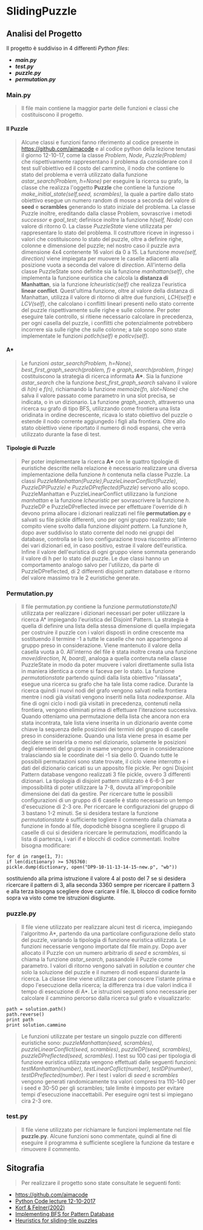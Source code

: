 # SlidingPuzzle

## Analisi del Progetto

Il progetto è suddiviso in 4 differenti *Python files*:
- ***main.py***
- ***test.py***
- ***puzzle.py***
- ***permutation.py***

### Main.py

> Il file main contiene la maggior parte delle funzioni e classi che costituiscono il progetto.

#### Il Puzzle

> Alcune classi e funzioni fanno riferimento al codice presente in https://github.com/aimacode e al codice python della lezione tenutasi il giorno 12-10-17, come la classe *Problem*, *Node*, *Puzzle(Problem)* che rispettivamente rappresentano il problema da considerare con il test sull'obiettivo ed il costo del cammino, il nodo che contiene lo stato del problema e verrà utilizzato dalla funzione *astar_search(Problem, h=None)* per eseguire la ricerca su grafo, la classe che realizza l'oggetto **Puzzle** che contiene la funzione *make_initial_state(self,seed, scrambles)*, la quale a partire dallo stato obiettivo esegue un numero random di mosse a seconda del valore di **seed** e **scrambles** generando lo stato iniziale del problema. La classe Puzzle  inoltre, ereditando dalla classe Problem, sovrascrive i metodi *successor* e *goal_test*; definisce inoltre la funzione *h(self, Node)* con valore di ritorno 0. La classe *PuzzleState* viene utilizzata per rappresentare lo stato del problema. Il costruttore riceve in ingresso i valori che costituiscono lo stato del puzzle, oltre a definire righe, colonne e dimensione del puzzle; nel nostro caso il puzzle avra dimensione 4x4 contenente  16 valori da 0 a 15. La funzione *move(self, direction)* viene impiegata per muovere le caselle adiacenti alla posizione vuota a seconda del valore di *direction*. All'interno della classe PuzzleState sono definite sia la funzione *manhattan(self)*, che implementa la funzione euristica che calcola la **distanza di Manhattan**, sia la funzione *lcheuristic(self)* che realizza l'euristica **linear conflict**. Quest'ultima funzione, oltre al valore della distanza di Manhattan, utilizza il valore di ritorno di altre due funzioni, *LCH(self)* e *LCV(self)*, che calcolano i conflitti lineari presenti nello stato corrente del puzzle rispettivamente sulle righe e sulle colonne. Per poter eseguire tale controllo, si ritiene necessario calcolare in precedenza, per ogni casella del puzzle, i conflitti che potenzialmente potrebbero incorrere sia sulle righe che sulle colonne; a tale scopo sono state implementate le funzioni *potlch(self)* e *potlcv(self)*. 

#### A*

> Le funzioni *astar_search(Problem, h=None)*, *best_first_graph_search(problem, f)* e *graph_search(problem, fringe)* costituiscono la strategia di ricerca informata **A\***. Sia la funzione *astar_search* che la funzione *best_first_graph_search* salvano il valore di *h(n)* e *f(n)*, richiamando la funzione *memoize(fn, slot=None)* che salva il valore passato come parametro in una slot precisa, se indicata, o in un dizionario. La funzione *graph_search*, attraverso una ricerca su grafo di tipo BFS, utilizzando come frontiera una lista oridinata in ordine decrescente, ricava lo stato obiettivo del puzzle o estende il nodo corrente aggiungedo i figli alla frontiera. Oltre allo stato obiettivo viene riportato il numero di nodi espansi, che verrà utilizzato durante la fase di test.

#### Tipologie di Puzzle

> Per poter implementare la ricerca **A\*** con le quattro tipologie di euristiche descritte nella relazione è necessario realizzare una diversa implementazione della funzione *h* contenuta nella classe Puzzle. La classi *PuzzleManhattan(Puzzle)*,*PuzzleLinearConflict(Puzzle)*, *PuzzleDP(Puzzle)* e *PuzzleDPreflected(Puzzle)* servono allo scopo.
PuzzleManhattan e PuzzleLinearConflict utilizzano la funzione *manhattan* e la funzione *lcheuristic* per sovrascrivere la funzione *h*. PuzzleDP e PuzzleDPreflected invece per effettuare l'override di *h* devono prima allocare i dizionari realizzati nel file **permutation.py** e salvati su file pickle differenti, uno per ogni gruppo realizzato; tale compito viene svolto dalla funzione *disjoint pattern*. La funzione *h*, dopo aver suddiviso lo stato corrente del nodo nei gruppi del database, controlla se la loro configurazione trova riscontro all'interno dei vari dizionari ed, in caso positivo, estrae il valore dell'euristica. Infine il valore dell'euristica di ogni gruppo viene sommata generando il valore di h per lo stato del puzzle. Le due classi hanno un comportamento analogo salvo per l'utilizzo, da parte di PuzzleDPreflected, di 2 differenti disjoint pattern database e ritorno del valore massimo tra le 2 euristiche generate.  

### Permutation.py
> Il file permutation.py contiene la funzione *permutationstate(N)* utilizzata per realizzare i dizionari necessari per poter utilizzare la ricerca A\* impiegando l'euristica del Disjoint Pattern. La strategia è quella di definire una lista della stessa dimensione di quella impiegata per costruire il puzzle con i valori disposti in ordine crescente ma sostituendo il termine -1 a tutte le caselle che non appartengono al gruppo preso in considerazione. Viene mantenuto il valore della casella vuota a 0. All'interno del file è stata inoltre creata una funzione *move(direction, N, board)*, analoga a quella contenuta nella classe PuzzleState in modo da poter muovere i valori direttamente sulla lista in maniera identica a come si faceva per lo stato. La funzione *permutationstate* partendo quindi dalla lista obiettivo "rilassata", esegue una ricerca su grafo che ha tale lista come radice. Durante la ricerca quindi i nuovi nodi del grafo vengono salvati nella frontiera mentre i nodi già visitati vengono inseriti nella lista *nodeexpanse*. Alla fine di ogni ciclo i nodi già visitati in precedenza, contenuti nella frontiera, vengono eliminati prima di effettuare l'iterazione successiva. Quando otteniamo una permutazione della lista che ancora non era stata incontrata, tale lista viene inserita in un dizionario avente come chiave la sequenza delle posizioni dei termini del gruppo di caselle preso in considerazione. Quando una lista viene presa in esame per decidere se inserirla o meno nel dizionario, solamente le posizioni degli elementi del gruppo in esame vengono prese in considerazione tralasciando sia le coordinate dei -1 sia dello 0. Quando tutte le possibili permutazioni sono state trovate, il ciclo viene interrotto e i dati del dizionario caricati su un apposito file pickle. Per ogni Disjoint Pattern database vengono realizzati 3 file pickle, ovvero 3 differenti dizionari. La tipologia di disjoint pattern utilizzato è 6-6-3 per impossibilità di poter utilizzare la 7-8, dovuta all'improponibile dimensione dei dati da gestire. Per ricercare tutte le possibili configurazioni di un gruppo di 6 caselle è stato necessario un tempo d'esecuzione di 2-3 ore. Per ricercare le configurazioni del gruppo di 3 bastano 1-2 minuti. Se si desidera testare la funzione *permutationstate* è sufficiente togliere il commento dalla chiamata a funzione in fondo al file, dopodichè bisogna scegliere il gruppo di caselle di cui si desidera ricercare le permutazioni, modificando la lista di partenza, i vari if e blocchi di codice commentati. Inoltre bisogna modificare:

    for d in range(1, 7):
    if len(dictionary) >= 5765760:
    pickle.dump(dictionary, open("DP9-10-11-13-14-15-new.p", "wb"))

sostituiendo alla prima istruzione il valore 4 al posto del 7 se si desidera ricercare il pattern di 3, alla seconda 3360 sempre per ricercare il pattern 3 e alla terza bisogna scegliere dove caricare il file. IL blocco di codice fornito sopra va visto come tre istruzioni disgiunte.

### puzzle.py 
> Il file viene utilizzato per realizzare alcuni test di ricerca, impiegando l'algoritmo A\*, partendo da una particolare configurazione dello stato del puzzle, variando la tipologia di funzione euristica utilizzata. Le funzioni necessarie vengono importate dal file main.py. Dopo aver allocato il Puzzle con un numero arbitrario di *seed* e *scrambles*, si chiama la funzione *astar_search*, passandole il Puzzle come parametro. I valori di ritorno vengono salvati in *solution* e *counter* che solo la soluzione del puzzle e il numero di nodi espansi durante la ricerca. La classe *time* viene utilizzata per conoscere l'istante prima e dopo l'esecuzione della ricerca; la differenza tra i due valori indica il tempo di esecuzione di A\*. Le istruzioni seguenti sono necessarie per calcolare il cammino percorso dalla ricerca sul grafo e visualizzarlo:

    path = solution.path()
    path.reverse()
    print path
    print solution.cammino

> Le funzioni utilizzate per testare un singolo puzzle con differenti euristiche sono: *puzzleManhattan(seed, scrambles)*, *puzzleLinearConflict(seed, scrambles)*, *puzzleDP(seed, scrambles)*, *puzzleDPreflected(seed, scrambles)*. 
I test su 100 casi per tipologia di funzione euristica utilizzata vengono effettuati dalle seguenti funzioni: *testManhattan(number)*, *testLinearCoflict(number)*, *testDP(number)*, *testDPreflected(number)*. Per i test i valori di *seed* e *scrambles* vengono generati randomicamente tra valori compresi tra 110-140 per i seed e 30-50 per gli scrambles; tale limite è imposto per evitare tempi d'esecuzione inaccettabili. Per eseguire ogni test si impiegano cira 2-3 ore.

### test.py
> Il file viene utilizzato per richiamare le funzioni implementate nel file **puzzle.py**. Alcune funzioni sono commentate, quindi al fine di eseguire il programma è sufficiente scegliere la funzione da testare e rimuovere il commento.

## Sitografia
> Per realizzare il progetto sono state consultate le seguenti fonti:
- https://github.com/aimacode
- [Python Code lecture 12-10-2017](http://ai.dinfo.unifi.it/teaching/ai17/search.zip)
- [Korf & Felner(2002)](https://www.sciencedirect.com/science/article/pii/S0004370201000923)
- [Implementing BFS for Pattern Database](https://algorithmsinsight.wordpress.com/graph-theory-2/implementing-bfs-for-pattern-database/)
- [Heuristics for sliding-tile puzzles](https://slideplayer.com/slide/1511516/)

